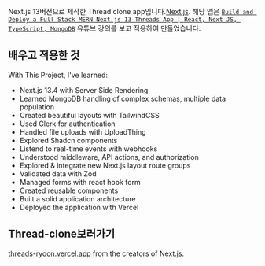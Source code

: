 Next.js 13버전으로 제작한 Thread clone app입니다.[Next.js](https://nextjs.org/). 해당 앱은 [`Build and Deploy a Full Stack MERN Next.js 13 Threads App | React, Next JS, TypeScript, MongoDB`](https://www.youtube.com/watch?v=O5cmLDVTgAs) 유튜브 강의를 보고 적용하여 만들었습니다.

## 배우고 적용한 것

With This Project, I've learned:
- Next.js 13.4 with Server Side Rendering
- Learned MongoDB handling of complex schemas, multiple data population
- Created beautiful layouts with TailwindCSS
- Used Clerk for authentication
- Handled file uploads with UploadThing
- Explored Shadcn components
- Listend to real-time events with webhooks
- Understood middleware, API actions, and authorization
- Explored & integrate new Next.js layout route groups
- Validated data with Zod
- Managed forms with react hook form
- Created reusable components
- Built a solid application architecture
- Deployed the application with Vercel


## Thread-clone보러가기

[threads-ryoon.vercel.app](https://threads-ryoon.vercel.app/) from the creators of Next.js.

